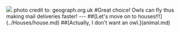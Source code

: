 <img src="http://s0.geograph.org.uk/geophotos/03/53/17/3531775_09937892.jpg"/>  
photo credit to: geograph.org.uk
#Great choice! Owls can fly thus making mail deliveries faster!
---
##[Let's move on to houses!!!](../Houses/house.md)
##[Actually, I don't want an owl.](animal.md)